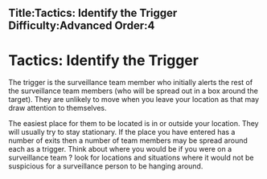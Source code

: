 Title:Tactics: Identify the Trigger
Difficulty:Advanced
Order:4
---
<h1> Tactics: Identify the Trigger</h1><p>The trigger is the surveillance team member who initially alerts the rest of the surveillance team members (who will be spread out in a box around the target). They are unlikely to move when you leave your location as that may draw attention to themselves.</p><p>The easiest place for them to be located is in or outside your location. They will usually try to stay stationary. If the place you have entered has a number of exits then a number of team members may be spread around each as a trigger. Think about where you would be if you were on a surveillance team ? look for locations and situations where it would not be suspicious for a surveillance person to be hanging around.</p>
